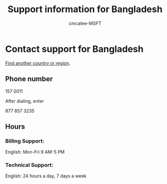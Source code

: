 ﻿---                                
title: Support information for Bangladesh
author: cmcatee-MSFT
f1.keywords:
- NOCSH
ms.author: cmcatee
manager: mnirkhe
audience: Admin
ms.topic: reference
ms.service: o365-administration
ms.collection: Adm_Support
localization_priority: Priority
description: Learn how to contact support for your country or region.
ROBOTS: NOINDEX, NOFOLLOW
---

# Contact support for Bangladesh

[Find another country or region](../contact-support-for-business-products.md).

## Phone number
157 0011

After dialing, enter

877 857 3235

## Hours
### Billing Support:

English: Mon-Fri 9 AM-5 PM

### Technical Support:

English: 24 hours a day, 7 days a week